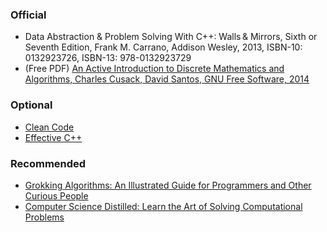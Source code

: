 ### Official
- Data Abstraction & Problem Solving With C++: Walls & Mirrors, Sixth or Seventh Edition, Frank M. Carrano, Addison Wesley, 2013, ISBN-10: 0132923726, ISBN-13: 978-0132923729
- (Free PDF) [An Active Introduction to Discrete Mathematics and Algorithms, Charles Cusack, David Santos, GNU Free Software, 2014](https://cusack.hope.edu/Notes/Notes/Books/Active%20Introduction%20to%20Discrete%20Mathematics%20and%20Algorithms/ActiveIntroToDiscreteMathAndAlgorithms.2.6.3.pdf)

### Optional
- [Clean Code](https://www.amazon.com/Clean-Code-Handbook-Software-Craftsmanship/dp/0132350882) 
- [Effective C++](https://www.amazon.com/Effective-Specific-Improve-Programs-Designs/dp/0321334876/ref=asc_df_0321334876/?tag=hyprod-20&linkCode=df0&hvadid=312060980065&hvpos=&hvnetw=g&hvrand=17483715919067079273&hvpone=&hvptwo=&hvqmt=&hvdev=c&hvdvcmdl=&hvlocint=&hvlocphy=1027615&hvtargid=pla-522244111150&psc=1)

### Recommended
- [Grokking Algorithms: An Illustrated Guide for Programmers and Other Curious People](https://www.amazon.com/Grokking-Algorithms-illustrated-programmers-curious/dp/1617292230/ref=sr_1_3?crid=2QHR122U73917&dchild=1&keywords=grokking+algorithms+an+illustrated+guide+for+programmers&qid=1616690574&sprefix=an+illustrated+guide+for+programm%2Caps%2C207&sr=8-3)
- [Computer Science Distilled: Learn the Art of Solving Computational Problems](https://www.amazon.com/Computer-Science-Distilled-Computational-Problems/dp/0997316020/ref=sr_1_1?dchild=1&keywords=computer+science+distilled&qid=1616690654&sr=8-1)
